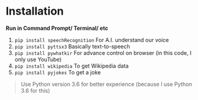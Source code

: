 # Installation

**Run in Command Prompt/ Terminal/ etc**

1. ```pip install speechRecognition``` For A.I. understand our voice
2. ```pip install pyttsx3``` Basically text-to-speech
3. ```pip install pywhatkir``` For advance control on browser (in this code, I only use YouTube)
4. ```pip install wikipedia``` To get Wikipedia data
5. ```pip install pyjokes``` To get a joke

> Use Python version 3.6 for better experience
> (because I use Python 3.6 for this)
